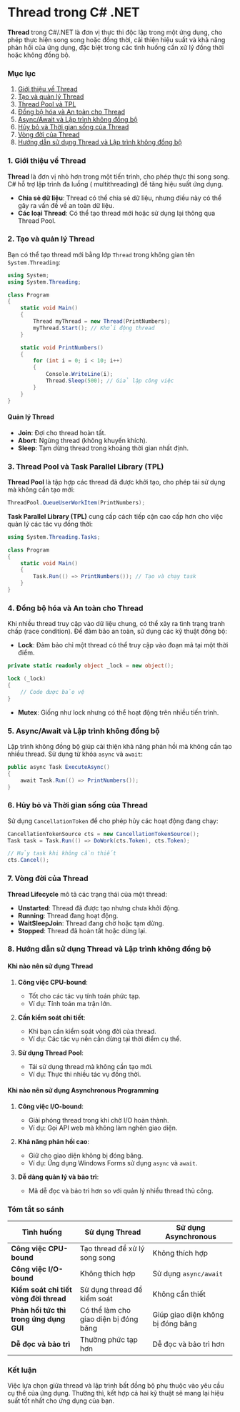# **Thread trong C# .NET**

**Thread** trong C#/.NET là đơn vị thực thi độc lập trong một ứng dụng, cho phép thực hiện song song hoặc đồng thời, cải
thiện hiệu suất và khả năng phản hồi của ứng dụng, đặc biệt trong các tình huống cần xử lý đồng thời hoặc không đồng bộ.

### Mục lục

1. [Giới thiệu về Thread](#intro-thread)
2. [Tạo và quản lý Thread](#create-manage-thread)
3. [Thread Pool và TPL](#thread-pool-tpl)
4. [Đồng bộ hóa và An toàn cho Thread](#synchronization)
5. [Async/Await và Lập trình không đồng bộ](#async-await)
6. [Hủy bỏ và Thời gian sống của Thread](#cancellation)
7. [Vòng đời của Thread](#thread-lifecycle)
8. [Hướng dẫn sử dụng Thread và Lập trình không đồng bộ](#usage-guidelines)

### <a name="intro-thread"></a>1. Giới thiệu về Thread

**Thread** là đơn vị nhỏ hơn trong một tiến trình, cho phép thực thi song song. C# hỗ trợ lập trình đa luồng (
multithreading) để tăng hiệu suất ứng dụng.

- **Chia sẻ dữ liệu**: Thread có thể chia sẻ dữ liệu, nhưng điều này có thể gây ra vấn đề về an toàn dữ liệu.
- **Các loại Thread**: Có thể tạo thread mới hoặc sử dụng lại thông qua Thread Pool.

### <a name="create-manage-thread"></a>2. Tạo và quản lý Thread

Bạn có thể tạo thread mới bằng lớp `Thread` trong không gian tên `System.Threading`:

```csharp
using System;
using System.Threading;

class Program
{
    static void Main()
    {
        Thread myThread = new Thread(PrintNumbers);
        myThread.Start(); // Khởi động thread
    }

    static void PrintNumbers()
    {
        for (int i = 0; i < 10; i++)
        {
            Console.WriteLine(i);
            Thread.Sleep(500); // Giả lập công việc
        }
    }
}
```

#### Quản lý Thread

- **Join**: Đợi cho thread hoàn tất.
- **Abort**: Ngừng thread (không khuyến khích).
- **Sleep**: Tạm dừng thread trong khoảng thời gian nhất định.

### <a name="thread-pool-tpl"></a>3. Thread Pool và Task Parallel Library (TPL)

**Thread Pool** là tập hợp các thread đã được khởi tạo, cho phép tái sử dụng mà không cần tạo mới:

```csharp
ThreadPool.QueueUserWorkItem(PrintNumbers);
```

**Task Parallel Library (TPL)** cung cấp cách tiếp cận cao cấp hơn cho việc quản lý các tác vụ đồng thời:

```csharp
using System.Threading.Tasks;

class Program
{
    static void Main()
    {
        Task.Run(() => PrintNumbers()); // Tạo và chạy task
    }
}
```

### <a name="synchronization"></a>4. Đồng bộ hóa và An toàn cho Thread

Khi nhiều thread truy cập vào dữ liệu chung, có thể xảy ra tình trạng tranh chấp (race condition). Để đảm bảo an toàn,
sử dụng các kỹ thuật đồng bộ:

- **Lock**: Đảm bảo chỉ một thread có thể truy cập vào đoạn mã tại một thời điểm.

```csharp
private static readonly object _lock = new object();

lock (_lock)
{
    // Code được bảo vệ
}
```

- **Mutex**: Giống như lock nhưng có thể hoạt động trên nhiều tiến trình.

### <a name="async-await"></a>5. Async/Await và Lập trình không đồng bộ

Lập trình không đồng bộ giúp cải thiện khả năng phản hồi mà không cần tạo nhiều thread. Sử dụng từ khóa `async` và
`await`:

```csharp
public async Task ExecuteAsync()
{
    await Task.Run(() => PrintNumbers());
}
```

### <a name="cancellation"></a>6. Hủy bỏ và Thời gian sống của Thread

Sử dụng `CancellationToken` để cho phép hủy các hoạt động đang chạy:

```csharp
CancellationTokenSource cts = new CancellationTokenSource();
Task task = Task.Run(() => DoWork(cts.Token), cts.Token);

// Hủy task khi không cần thiết
cts.Cancel();
```

### <a name="thread-lifecycle"></a>7. Vòng đời của Thread

**Thread Lifecycle** mô tả các trạng thái của một thread:

- **Unstarted**: Thread đã được tạo nhưng chưa khởi động.
- **Running**: Thread đang hoạt động.
- **WaitSleepJoin**: Thread đang chờ hoặc tạm dừng.
- **Stopped**: Thread đã hoàn tất hoặc dừng lại.

### <a name="usage-guidelines"></a>8. Hướng dẫn sử dụng Thread và Lập trình không đồng bộ

#### Khi nào nên sử dụng Thread

1. **Công việc CPU-bound**:

    - Tốt cho các tác vụ tính toán phức tạp.
    - Ví dụ: Tính toán ma trận lớn.

2. **Cần kiểm soát chi tiết**:

    - Khi bạn cần kiểm soát vòng đời của thread.
    - Ví dụ: Các tác vụ nền cần dừng tại thời điểm cụ thể.

3. **Sử dụng Thread Pool**:
    - Tái sử dụng thread mà không cần tạo mới.
    - Ví dụ: Thực thi nhiều tác vụ đồng thời.

#### Khi nào nên sử dụng Asynchronous Programming

1. **Công việc I/O-bound**:

    - Giải phóng thread trong khi chờ I/O hoàn thành.
    - Ví dụ: Gọi API web mà không làm nghẽn giao diện.

2. **Khả năng phản hồi cao**:

    - Giữ cho giao diện không bị đóng băng.
    - Ví dụ: Ứng dụng Windows Forms sử dụng `async` và `await`.

3. **Dễ dàng quản lý và bảo trì**:
    - Mã dễ đọc và bảo trì hơn so với quản lý nhiều thread thủ công.

### Tóm tắt so sánh

| Tình huống                              | Sử dụng Thread                        | Sử dụng Asynchronous              |
|-----------------------------------------|---------------------------------------|-----------------------------------|
| **Công việc CPU-bound**                 | Tạo thread để xử lý song song         | Không thích hợp                   |
| **Công việc I/O-bound**                 | Không thích hợp                       | Sử dụng `async/await`             |
| **Kiểm soát chi tiết vòng đời thread**  | Sử dụng thread để kiểm soát           | Không cần thiết                   |
| **Phản hồi tức thì trong ứng dụng GUI** | Có thể làm cho giao diện bị đóng băng | Giúp giao diện không bị đóng băng |
| **Dễ đọc và bảo trì**                   | Thường phức tạp hơn                   | Dễ đọc và bảo trì hơn             |

### Kết luận

Việc lựa chọn giữa thread và lập trình bất đồng bộ phụ thuộc vào yêu cầu cụ thể của ứng dụng. Thường thì, kết hợp cả hai
kỹ thuật sẽ mang lại hiệu suất tốt nhất cho ứng dụng của bạn.
